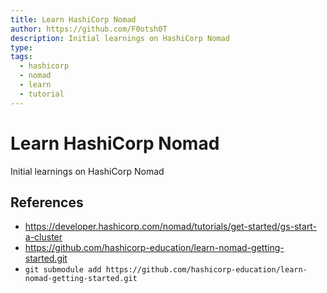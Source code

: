 ```yaml
---
title: Learn HashiCorp Nomad
author: https://github.com/F0otsh0T
description: Initial learnings on HashiCorp Nomad
type:
tags:
  - hashicorp
  - nomad
  - learn
  - tutorial
---
```

# Learn HashiCorp Nomad
Initial learnings on HashiCorp Nomad
## 
## References
- https://developer.hashicorp.com/nomad/tutorials/get-started/gs-start-a-cluster
- https://github.com/hashicorp-education/learn-nomad-getting-started.git
- `git submodule add https://github.com/hashicorp-education/learn-nomad-getting-started.git`